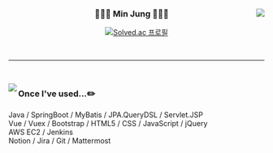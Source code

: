 <div align="center">
  
  <img align="right" src="https://github-readme-stats.vercel.app/api?username=3sally&show_icons=true&theme=dracula&hide="/>
 
  ### 👩🏻‍💻 Min Jung 👩🏻‍💻
 [![Solved.ac
프로필](http://mazassumnida.wtf/api/v2/generate_badge?boj=3sally)](https://solved.ac/3sally)
<!--   <a href="https://solved.ac/3sally"><img src="http://mazassumnida.wtf/api/mini/generate_badge?boj=3sally"/></a> -->

<!--  <a href="https://amused-viper-137.notion.site/About-MinJung-be0a2f1f0df14bdbaf4bb7a3d5fcb3e9"><img src="https://img.shields.io/badge/Notion-ffffff?style=flat-square&logo=notion&logoColor=black"/></a> 👈 포트폴리오  -->
 
 
 <br>
 
</div>
  
 ---
 
 <br>
 
<a href="https://suave-lilac-075.notion.site/b1ac3609f8a946c3a1939b5d46211e44?v=cc0f75ec13e54868a33bb57336fb9ee8"><img align="left" src="https://github-readme-stats.vercel.app/api/top-langs/?username=3sally&theme=dracula&exclude_repo=Computer-Science-Engineering&layout=compact&langs_count=10"/></a>
 
<div align="left">
 
### Once I've used...✏️
  
  Java / SpringBoot / MyBatis / JPA.QueryDSL / Servlet.JSP <br>
  Vue / Vuex / Bootstrap / HTML5 / CSS / JavaScript / jQuery <br>
  AWS EC2 / Jenkins <br>
  Notion / Jira / Git / Mattermost <br>

<!-- <img src="https://img.shields.io/badge/Java-007396?style=flat-square&logo=java&logoColor=white"/></a>
<img src="https://img.shields.io/badge/JavaScript-F7DF1E?style=flat-square&logo=javascript&logoColor=white"/></a>
<br>
<img src="https://img.shields.io/badge/VisualStudioCode-007ACC?style=flat-square&logo=visualstudiocode&logoColor=white"/>
<img src="https://img.shields.io/badge/Eclipse-2C2255?style=flat-square&logo=eclipse&logoColor=white"/>
<br>
<img src="https://img.shields.io/badge/GitHub-181717?style=flat-square&logo=github&logoColor=white"/>
<img src="https://img.shields.io/badge/Figma-F24E1E?style=flat-square&logo=figma&logoColor=white"/>
<img src="https://img.shields.io/badge/Notion-000000?style=flat-square&logo=notion&logoColor=white"/> -->
